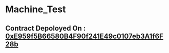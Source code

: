 # Machine_Test

## Contract Depoloyed On : [0xE959f5B66580B4F90f241E49c0107eb3A1f6F28b](https://sepolia.basescan.org/address/0xe959f5b66580b4f90f241e49c0107eb3a1f6f28b)

